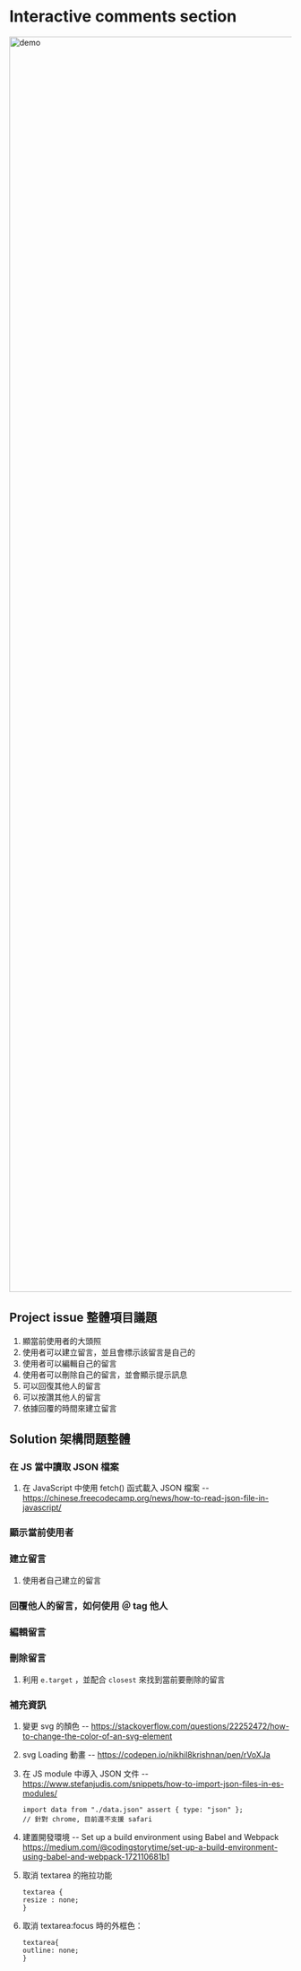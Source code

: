 # Interactive comments section

<img width="2240" alt="demo" src="https://user-images.githubusercontent.com/100119316/230272612-1a1c8cd6-fbcd-4539-8d14-fe14eeee2293.png">


## Project issue 整體項目議題

1. 顯當前使用者的大頭照
2. 使用者可以建立留言，並且會標示該留言是自己的
3. 使用者可以編輯自己的留言
4. 使用者可以刪除自己的留言，並會顯示提示訊息
5. 可以回復其他人的留言
6. 可以按讚其他人的留言
7. 依據回覆的時間來建立留言

## Solution 架構問題整體

### 在 JS 當中讀取 JSON 檔案

1. 在 JavaScript 中使用 fetch() 函式載入 JSON 檔案 -- https://chinese.freecodecamp.org/news/how-to-read-json-file-in-javascript/

### 顯示當前使用者

### 建立留言

1. 使用者自己建立的留言

### 回覆他人的留言，如何使用 ＠ tag 他人

### 編輯留言

### 刪除留言

1. 利用 `e.target` ，並配合 `closest` 來找到當前要刪除的留言

### 補充資訊

1. 變更 svg 的顏色 -- https://stackoverflow.com/questions/22252472/how-to-change-the-color-of-an-svg-element
2. svg Loading 動畫 -- https://codepen.io/nikhil8krishnan/pen/rVoXJa
3. 在 JS module 中導入 JSON 文件 -- https://www.stefanjudis.com/snippets/how-to-import-json-files-in-es-modules/

   ```
   import data from "./data.json" assert { type: "json" };
   // 針對 chrome, 目前還不支援 safari

   ```

4. 建置開發環境 -- Set up a build environment using Babel and Webpack
   https://medium.com/@codingstorytime/set-up-a-build-environment-using-babel-and-webpack-172110681b1
5. 取消 textarea 的拖拉功能

   ```
   textarea {
   resize : none;
   }

   ```

6. 取消 textarea:focus 時的外框色：
   ```
   textarea{
   outline: none;
   }
   ```
